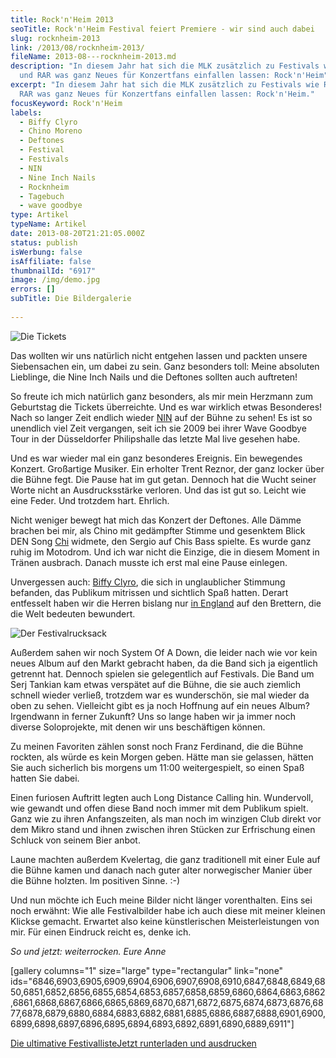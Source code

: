 ```yaml
---
title: Rock'n'Heim 2013
seoTitle: Rock'n'Heim Festival feiert Premiere - wir sind auch dabei
slug: rocknheim-2013
link: /2013/08/rocknheim-2013/
fileName: 2013-08---rocknheim-2013.md
description: "In diesem Jahr hat sich die MLK zusätzlich zu Festivals wie RIP
  und RAR was ganz Neues für Konzertfans einfallen lassen: Rock'n'Heim"
excerpt: "In diesem Jahr hat sich die MLK zusätzlich zu Festivals wie RIP und
  RAR was ganz Neues für Konzertfans einfallen lassen: Rock'n'Heim."
focusKeyword: Rock'n'Heim
labels:
  - Biffy Clyro
  - Chino Moreno
  - Deftones
  - Festival
  - Festivals
  - NIN
  - Nine Inch Nails
  - Rocknheim
  - Tagebuch
  - wave goodbye
type: Artikel
typeName: Artikel
date: 2013-08-20T21:21:05.000Z
status: publish
isWerbung: false
isAffiliate: false
thumbnailId: "6917"
image: /img/demo.jpg
errors: []
subTitle: Die Bildergalerie
  
---
```


![Die Tickets](http://cardamonchai.files.wordpress.com/2013/08/img_55901.jpg?w=300 "Die Tickets")

Das wollten wir uns natürlich nicht entgehen lassen und packten unsere
Siebensachen ein, um dabei zu sein. Ganz besonders toll: Meine absoluten
Lieblinge, die Nine Inch Nails und die Deftones sollten auch auftreten!

So freute ich mich natürlich ganz besonders, als mir mein Herzmann zum
Geburtstag die Tickets überreichte. Und es war wirklich etwas Besonderes! Nach
so langer Zeit endlich wieder
[NIN](//2013/05/29/neues-nine-inch-nails-album-in-kurze-und-queens-of-the-stone-age-schon-auf-dem-weg/)
auf der Bühne zu sehen! Es ist so unendlich viel Zeit vergangen, seit ich sie
2009 bei ihrer Wave Goodbye Tour in der Düsseldorfer Philipshalle das letzte Mal
live gesehen habe.

Und es war wieder mal ein ganz besonderes Ereignis. Ein bewegendes Konzert.
Großartige Musiker. Ein erholter Trent Reznor, der ganz locker über die Bühne
fegt. Die Pause hat im gut getan. Dennoch hat die Wucht seiner Worte nicht an
Ausdrucksstärke verloren. Und das ist gut so. Leicht wie eine Feder. Und
trotzdem hart. Ehrlich.

Nicht weniger bewegt hat mich das Konzert der Deftones. Alle Dämme brachen bei
mir, als Chino mit gedämpfter Stimme und gesenktem Blick DEN Song
[Chi](//2013/04/15/nachruf-deftones-grunder-chi-cheng-ist-tot/) widmete, den
Sergio auf Chis Bass spielte. Es wurde ganz ruhig im Motodrom. Und ich war nicht
die Einzige, die in diesem Moment in Tränen ausbrach. Danach musste ich erst mal
eine Pause einlegen.

Unvergessen auch:
[Biffy Clyro](//2013/01/26/melancholie-meets-gerechtes-brett-biffy-clyro-bringen-neues-album-auf-den-markt/),
die sich in unglaublicher Stimmung befanden, das Publikum mitrissen und
sichtlich Spaß hatten. Derart entfesselt haben wir die Herren bislang nur
[in England](//2012/07/29/isle-of-wight-festival-2012/) auf den Brettern, die
die Welt bedeuten bewundert.

![Der Festivalrucksack](http://cardamonchai.files.wordpress.com/2013/08/img_7353.jpg?w=300 "[ ](//2013/03/28/die-ultimative-festivalliste-2013/)  Der Festivalrucksack")

Außerdem sahen wir noch System Of A Down, die leider nach wie vor kein neues
Album auf den Markt gebracht haben, da die Band sich ja eigentlich getrennt hat.
Dennoch spielen sie gelegentlich auf Festivals. Die Band um Serj Tankian kam
etwas verspätet auf die Bühne, die sie auch ziemlich schnell wieder verließ,
trotzdem war es wunderschön, sie mal wieder da oben zu sehen. Vielleicht gibt es
ja noch Hoffnung auf ein neues Album? Irgendwann in ferner Zukunft? Uns so lange
haben wir ja immer noch diverse Soloprojekte, mit denen wir uns beschäftigen
können.

Zu meinen Favoriten zählen sonst noch Franz Ferdinand, die die Bühne rockten,
als würde es kein Morgen geben. Hätte man sie gelassen, hätten Sie auch
sicherlich bis morgens um 11:00 weitergespielt, so einen Spaß hatten Sie dabei.

Einen furiosen Auftritt legten auch Long Distance Calling hin. Wundervoll, wie
gewandt und offen diese Band noch immer mit dem Publikum spielt. Ganz wie zu
ihren Anfangszeiten, als man noch im winzigen Club direkt vor dem Mikro stand
und ihnen zwischen ihren Stücken zur Erfrischung einen Schluck von seinem Bier
anbot.

Laune machten außerdem Kvelertag, die ganz traditionell mit einer Eule auf die
Bühne kamen und danach nach guter alter norwegischer Manier über die Bühne
holzten. Im positiven Sinne. :-)

Und nun möchte ich Euch meine Bilder nicht länger vorenthalten. Eins sei noch
erwähnt: Wie alle Festivalbilder habe ich auch diese mit meiner kleinen Klickse
gemacht. Erwartet also keine künstlerischen Meisterleistungen von mir. Für einen
Eindruck reicht es, denke ich.

_So und jetzt: weiterrocken._ _Eure Anne_

[gallery columns="1" size="large" type="rectangular" link="none"
ids="6846,6903,6905,6909,6904,6906,6907,6908,6910,6847,6848,6849,6850,6851,6852,6856,6855,6854,6853,6857,6858,6859,6860,6864,6863,6862,6861,6868,6867,6866,6865,6869,6870,6871,6872,6875,6874,6873,6876,6877,6878,6879,6880,6884,6883,6882,6881,6885,6886,6887,6888,6901,6900,6899,6898,6897,6896,6895,6894,6893,6892,6891,6890,6889,6911"]

[Die ultimative FestivallisteJetzt runterladen und ausdrucken](/wp-content/uploads/2015/03/ultimative-vegane-festivalliste1.pdf)

  